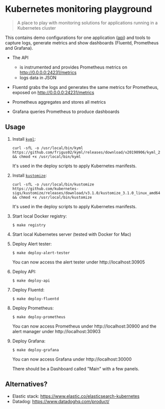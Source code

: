 # Kubernetes monitoring playground

> A place to play with monitoring solutions for applications running in a Kubernetes cluster

This contains demo configurations for one application ([api](./api)) and tools to capture logs, generate metrics and show dashboards (Fluentd, Prometheus and Grafana).

- The API

  - is instrumented and provides Prometheus metrics on http://0.0.0.0:24231/metrics
  - logs data in JSON

- Fluentd grabs the logs and generates the same metrics for Prometheus, exposed on http://0.0.0.0:24231/metrics

- Prometheus aggregates and stores all metrics

- Grafana queries Prometheus to produce dashboards

## Usage

1. Install [`kyml`](https://github.com/frigus02/kyml):

   ```console
   curl -sfL -o /usr/local/bin/kyml https://github.com/frigus02/kyml/releases/download/v20190906/kyml_20190906_darwin_amd64 && chmod +x /usr/local/bin/kyml
   ```

   It's used in the deploy scripts to apply Kubernetes manifests.

1. Install [`kustomize`](https://github.com/kubernetes-sigs/kustomize):

   ```console
   curl -sfL -o /usr/local/bin/kustomize https://github.com/kubernetes-sigs/kustomize/releases/download/v3.1.0/kustomize_3.1.0_linux_amd64 && chmod +x /usr/local/bin/kustomize
   ```

   It's used in the deploy scripts to apply Kubernetes manifests.

1. Start local Docker registry:

   ```console
   $ make registry
   ```

1. Start local Kubernetes server (tested with Docker for Mac)

1. Deploy Alert tester:

   ```console
   $ make deploy-alert-tester
   ```

   You can now access the alert tester under http://localhost:30905

1. Deploy API:

   ```console
   $ make deploy-api
   ```

1. Deploy Fluentd:

   ```console
   $ make deploy-fluentd
   ```

1. Deploy Prometheus:

   ```console
   $ make deploy-prometheus
   ```

   You can now access Prometheus under http://localhost:30900 and the alert manager under http://localhost:30903

1. Deploy Grafana:

   ```console
   $ make deploy-grafana
   ```

   You can now access Grafana under http://localhost:30000

   There should be a Dashboard called "Main" with a few panels.

## Alternatives?

- Elastic stack: https://www.elastic.co/elasticsearch-kubernetes
- Datadog: https://www.datadoghq.com/product/
